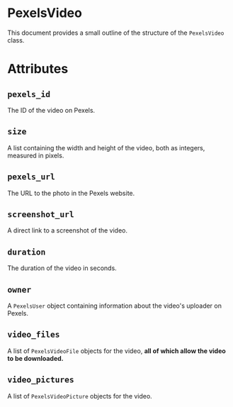 # PexelsVideo
This document provides a small outline of the structure of the `PexelsVideo` class.

# Attributes
## `pexels_id`
The ID of the video on Pexels.

## `size`
A list containing the width and height of the video, both as integers, measured in pixels.

## `pexels_url`
The URL to the photo in the Pexels website.

## `screenshot_url`
A direct link to a screenshot of the video.

## `duration`
The duration of the video in seconds.

## `owner`
A `PexelsUser` object containing information about the video's uploader on Pexels.

## `video_files`
A list of `PexelsVideoFile` objects for the video, **all of which allow the video to be downloaded.**

## `video_pictures`
A list of `PexelsVideoPicture` objects for the video.
